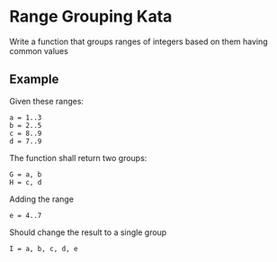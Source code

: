 Range Grouping Kata
===================

Write a function that groups ranges of integers based on them having common values

Example
-------

Given these ranges:

    a = 1..3
    b = 2..5
    c = 8..9
    d = 7..9

The function shall return two groups:

    G = a, b
    H = c, d

Adding the range

    e = 4..7 

Should change the result to a single group

    I = a, b, c, d, e
